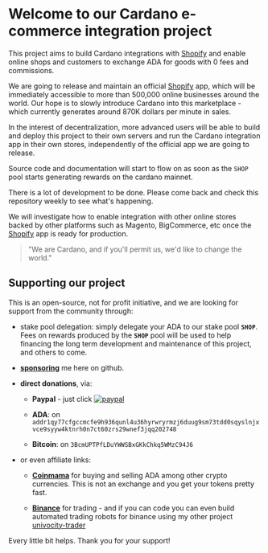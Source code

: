 # Welcome to our Cardano e-commerce integration project

This project aims to build Cardano integrations with [Shopify](https://www.shopify.com/?ref=univocity) 
and enable online shops and customers to exchange ADA for goods with 0 fees and commissions.

We are going to release and maintain an official [Shopify](https://www.shopify.com/?ref=univocity) app, which will be immediately 
accessible to more than 500,000 online businesses around the world. Our hope
is to slowly introduce Cardano into this marketplace - which currently generates
around 870K dollars per minute in sales.

In the interest of decentralization, more advanced users will be able to build and deploy 
this project to their own servers and run the Cardano integration app in their own stores,
independently of the official app we are going to release.

Source code and documentation will start to flow on as soon as the `SHOP` pool starts
generating rewards on the cardano mainnet.  

There is a lot of development to be done. Please come back and check this 
repository weekly to see what's happening.

We will investigate how to enable integration with other online stores backed by other platforms
such as Magento, BigCommerce, etc once the [Shopify](https://www.shopify.com/?ref=univocity) app is ready for production.

> "We are Cardano, and if you'll permit us, we'd like to change the world."

## Supporting our project

This is an open-source, not for profit initiative, and we are looking for support
from the community through:

 * stake pool delegation: simply delegate your ADA to our stake pool **`SHOP`**. Fees on
  rewards produced by the **`SHOP`** pool will be used to help financing the long term
  development and maintenance of this project, and others to come.
  
 * **<a class="github-button" href="https://github.com/sponsors/jbax" data-icon="octicon-heart" aria-label="Sponsor @jbax on GitHub">sponsoring</a>** me here on github.

 * **direct donations**, via:
  
   * **Paypal** - just click [![paypal](https://www.paypalobjects.com/en_US/i/btn/btn_donate_SM.gif)](https://www.paypal.com/cgi-bin/webscr?cmd=_s-xclick&hosted_button_id=JKH3JNHLL4Y42&source=url) 
   
   * **ADA**: on `addr1qy77cfgccmcfe9h936qunl4u36hyrwryrmzj6duug9sm73tdd0sqyslnjxvce9syyw4ktnrh0n7ct60zrs29wnef3jqq202748`
   
   * **Bitcoin**: on `3BcmUPTPfLDuYWWSBxGKkChkq5WMzC94J6`
   
  * or even affiliate links:
   
     * **[Coinmama](https://go.coinmama.com/visit/?bta=56730&brand=coinmama)** for buying
        and selling ADA among other crypto currencies. This is not an exchange and you get your tokens pretty fast.
   
     * **[Binance](https://www.binance.com/en/register?ref=36767892)** for trading - 
        and if you can code you can even build automated trading robots for binance
        using my other project [univocity-trader](https://github.com/uniVocity/univocity-trader)

 
Every little bit helps. Thank you for your support!